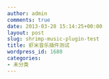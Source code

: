 ```yaml
---
author: admin
comments: true
date: 2013-03-28 15:14:25+00:00
layout: post
slug: shrimp-music-plugin-test
title: 虾米音乐插件测试
wordpress_id: 1680
categories:
- 未分类
---
```


<script type="text/javascript" src="http://www.xiami.com/widget/player-single?uid=0&sid=1769966152&mode=js"></script>
